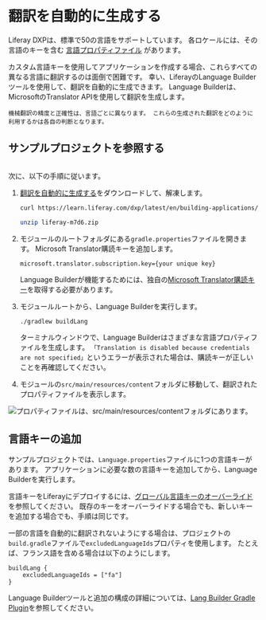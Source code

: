 # 翻訳を自動的に生成する

Liferay DXPは、標準で50の言語をサポートしています。 各ロケールには、その言語のキーを含む [言語プロパティファイル](https://github.com/liferay/liferay-portal/tree/master/modules/apps/portal-language/portal-language-lang/src/main/resources/content) があります。

カスタム言語キーを使用してアプリケーションを作成する場合、これらすべての異なる言語に翻訳するのは面倒で困難です。 幸い、LiferayのLanguage Builderツールを使用して、翻訳を自動的に生成できます。 Language Builderは、MicrosoftのTranslator APIを使用して翻訳を生成します。

```{note}
機械翻訳の精度と正確性は、言語ごとに異なります。 これらの生成された翻訳をどのように利用するかは各自の判断となります。
```

## サンプルプロジェクトを参照する
```{include} /_snippets/run-liferay-dxp.md
```

次に、以下の手順に従います。

1. [翻訳を自動的に生成する](./liferay-m7d6.zip)をダウンロードして、解凍します。

   ```bash
   curl https://learn.liferay.com/dxp/latest/en/building-applications/core-frameworks/localization/liferay-m7d6.zip -O
   ```

   ```bash
   unzip liferay-m7d6.zip
   ```

1. モジュールのルートフォルダにある`gradle.properties`ファイルを開きます。 Microsoft Translator購読キーを追加します。

   ```properties
   microsoft.translator.subscription.key={your unique key}
   ```

   Language Builderが機能するためには、独自の[Microsoft Translator購読キー](https://www.microsoft.com/en-us/translator/business/translator-api/)を取得する必要があります。

1. モジュールルートから、Language Builderを実行します。

   ```bash
   ./gradlew buildLang
   ```

   ターミナルウィンドウで、Language Builderはさまざまな言語プロパティファイルを生成します。 `「Translation is disabled because credentials are not specified」`というエラーが表示された場合は、購読キーが正しいことを再確認してください。

1. モジュールの`src/main/resources/content`フォルダに移動して、翻訳されたプロパティファイルを表示します。

  ![プロパティファイルは、src/main/resources/contentフォルダにあります。](./automatically-generating-translations/images/01.png)

## 言語キーの追加

サンプルプロジェクトでは、`Language.properties`ファイルに1つの言語キーがあります。  アプリケーションに必要な数の言語キーを追加してから、Language Builderを実行します。

言語キーをLiferayにデプロイするには、[グローバル言語キーのオーバーライド](../../../liferay-internals/extending-liferay/overriding-global-language-translations.md)を参照してください。 既存のキーをオーバーライドする場合でも、新しいキーを追加する場合でも、手順は同じです。

一部の言語を自動的に翻訳されないようにする場合は、プロジェクトの`build.gradle`ファイルで`excludedLanguageIds`プロパティを使用します。  たとえば、フランス語を含める場合は以下のようにします。

```properties
buildLang {
    excludedLanguageIds = ["fa"]
}
```

Language Builderツールと追加の構成の詳細については、[Lang Builder Gradle Plugin](https://github.com/liferay/liferay-portal/tree/master/modules/sdk/gradle-plugins-lang-builder)を参照してください。
